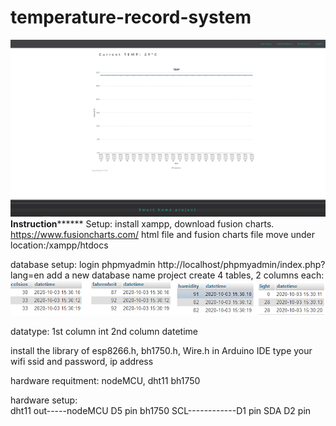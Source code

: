 # temperature-record-system
![image](https://github.com/pcliu624/temperature-record-system/blob/main/TEMPSYS.png)
                       ******************************Instruction************************************
 Setup: 
  install xampp, 
  download fusion charts. https://www.fusioncharts.com/
  html file and fusion charts file move under location:/xampp/htdocs
      
 database setup:
  login phpmyadmin http://localhost/phpmyadmin/index.php?lang=en
  add a new database name project
  create 4 tables, 2 columns each:
  ![image](https://github.com/pcliu624/temperature-record-system/blob/main/celdb.png)
  
  datatype:
  1st column int
  2nd column datetime
                    
 install the library of esp8266.h, bh1750.h, Wire.h in Arduino IDE
 type your wifi ssid and password, ip address
                    
 hardware requitment: nodeMCU, dht11 bh1750

 hardware setup:     
  dht11 out-----nodeMCU D5 pin
  bh1750 SCL------------D1 pin
  SDA            D2 pin
